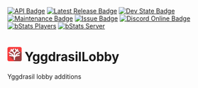 [![API Badge](https://img.shields.io/badge/MC%20version-Bukkit%20v1.19-blue?style=flat-square)](https://www.spigotmc.org/)
[![Latest Release Badge](https://img.shields.io/spiget/version/XXXXXX?label=latest%20release&style=flat-square)]()
[![Dev State Badge](https://img.shields.io/badge/stage%20of%20development-alpha-red?style=flat-square)]()
[![Maintenance Badge](https://img.shields.io/maintenance/yes/2022?style=flat-square)]()
[![Issue Badge](https://img.shields.io/github/issues/Fridtjof-DE/YggdrasilLobby?style=flat-square)](https://github.com/Fridtjof-DE/YggdrasilLobby/issues)
[![Discord Online Badge](https://img.shields.io/discord/698210072899223642?style=flat-square)](https://discord.gg/fT6VJurHCT)
[![bStats Players](https://img.shields.io/bstats/players/16063?style=flat-square)](https://bstats.org/plugin/bukkit/YggdrasilLobby/16063)
[![bStats Server](https://img.shields.io/bstats/servers/16063?style=flat-square)](https://bstats.org/plugin/bukkit/YggdrasilLobby/16063)

# <img src="https://github.com/Fridtjof-DE/YggdrasilLobby/blob/master/yggdrasil-lobby.png" data-canonical-src="https://github.com/Fridtjof-DE/YggdrasilLobby/blob/master/yggdrasil-lobby.png" width="32" height="32" /> YggdrasilLobby

Yggdrasil lobby additions
